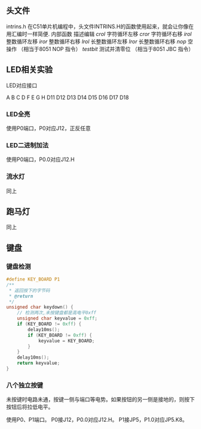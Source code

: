 ## 头文件
intrins.h
在C51单片机编程中，头文件INTRINS.H的函数使用起来，就会让你像在用汇编时一样简便.
内部函数 描述编辑
_crol_ 字符循环左移
_cror_ 字符循环右移
_irol_ 整数循环左移
_iror_ 整数循环右移
_lrol_ 长整数循环左移
_lror_ 长整数循环右移
_nop_ 空操作 （相当于8051 NOP 指令）
_testbit_ 测试并清零位 （相当于8051 JBC 指令）

## LED相关实验
LED对应接口

A B C D F E G H
D11 D12 D13 D14 D15 D16 D17 D18

### LED全亮

使用P0端口，P0对应J12，正反任意

### LED二进制加法

使用P0端口，P0.0对应J12.H

### 流水灯

同上

## 跑马灯

同上

## 键盘

### 键盘检测

```c
#define KEY_BOARD P1
/**
 * 返回按下的字节码
 * @return
 */
unsigned char keydown() {
    // 检测两次,未按键盘都是高电平0xff
    unsigned char keyvalue = 0xff;
    if (KEY_BOARD != 0xff) {
        delay10ms();
        if (KEY_BOARD != 0xff) {
            keyvalue = KEY_BOARD;
        }
    }
    delay10ms();
    return keyvalue;
}
```

### 八个独立按键

未按键时电路未通，按键一侧与端口等电势。如果按钮的另一侧是接地的，则按下按钮后将拉低电平。

使用P0、P1端口。
P0接J12，P0.0对应J12.H。
P1接JP5，P1.0对应JP5.K8。


